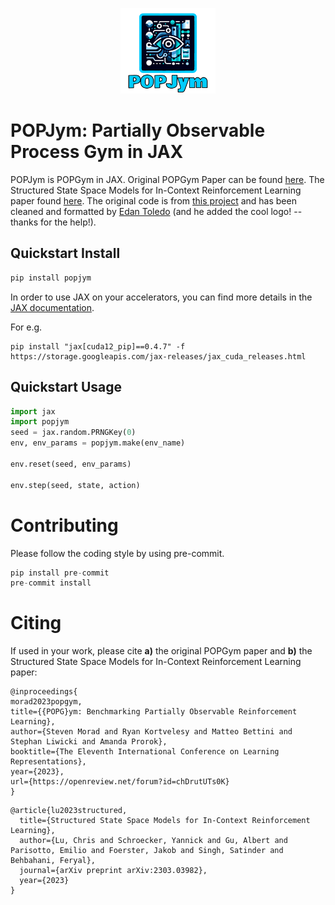 <p align="center">
    <a href="docs/images/popjym.png">
        <img src="docs/images/popjym.png" alt="POPJym logo" width="30%"/>
    </a>
</p>

# POPJym: Partially Observable Process Gym in JAX

POPJym is POPGym in JAX. Original POPGym Paper can be found [here](https://openreview.net/forum?id=chDrutUTs0K). The Structured State Space Models for In-Context Reinforcement Learning paper found [here](https://arxiv.org/abs/2303.03982). The original code is from [this project](https://github.com/luchris429/popjaxrl) and has been cleaned and formatted by [Edan Toledo](https://github.com/EdanToledo) (and he added the cool logo! -- thanks for the help!).

## Quickstart Install

```python
pip install popjym
```

In order to use JAX on your accelerators, you can find more details in the [JAX documentation](https://github.com/google/jax#installation).

For e.g.
```
pip install "jax[cuda12_pip]==0.4.7" -f https://storage.googleapis.com/jax-releases/jax_cuda_releases.html
```

## Quickstart Usage

```python
import jax
import popjym
seed = jax.random.PRNGKey(0)
env, env_params = popjym.make(env_name)

env.reset(seed, env_params)

env.step(seed, state, action)
```

# Contributing
Please follow the coding style by using pre-commit.

```python
pip install pre-commit
pre-commit install
```

# Citing

If used in your work, please cite **a)** the original POPGym paper and **b)** the Structured State Space Models for In-Context Reinforcement Learning paper:
```
@inproceedings{
morad2023popgym,
title={{POPG}ym: Benchmarking Partially Observable Reinforcement Learning},
author={Steven Morad and Ryan Kortvelesy and Matteo Bettini and Stephan Liwicki and Amanda Prorok},
booktitle={The Eleventh International Conference on Learning Representations},
year={2023},
url={https://openreview.net/forum?id=chDrutUTs0K}
}
```
```
@article{lu2023structured,
  title={Structured State Space Models for In-Context Reinforcement Learning},
  author={Lu, Chris and Schroecker, Yannick and Gu, Albert and Parisotto, Emilio and Foerster, Jakob and Singh, Satinder and Behbahani, Feryal},
  journal={arXiv preprint arXiv:2303.03982},
  year={2023}
}
```
